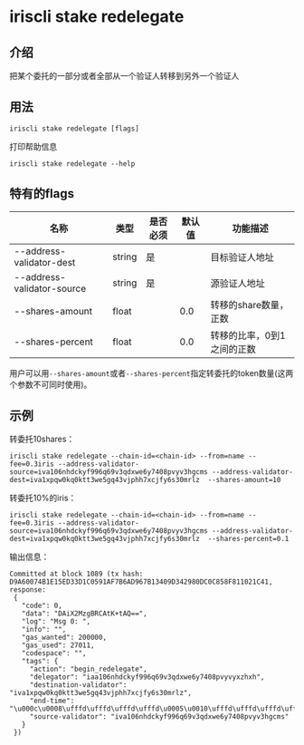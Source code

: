 # iriscli stake redelegate

## 介绍

把某个委托的一部分或者全部从一个验证人转移到另外一个验证人

## 用法

```
iriscli stake redelegate [flags]
```

打印帮助信息
```
iriscli stake redelegate --help
```

## 特有的flags

| 名称                        | 类型   | 是否必须 | 默认值 | 功能描述                |
| -------------------------- | -----  | ------ | ----- | ---------------------- |
| --address-validator-dest   | string | 是     |       | 目标验证人地址            |
| --address-validator-source | string | 是     |       | 源验证人地址             |
| --shares-amount            | float  |        | 0.0   | 转移的share数量，正数     |
| --shares-percent           | float  |        | 0.0   | 转移的比率，0到1之间的正数 |

用户可以用`--shares-amount`或者`--shares-percent`指定转委托的token数量(这两个参数不可同时使用)。

## 示例

转委托10shares：

```
iriscli stake redelegate --chain-id=<chain-id> --from=name --fee=0.3iris --address-validator-source=iva106nhdckyf996q69v3qdxwe6y7408pvyv3hgcms --address-validator-dest=iva1xpqw0kq0ktt3we5gq43vjphh7xcjfy6s30mrlz  --shares-amount=10
```


转委托10%的iris：

```
iriscli stake redelegate --chain-id=<chain-id> --from=name --fee=0.3iris --address-validator-source=iva106nhdckyf996q69v3qdxwe6y7408pvyv3hgcms --address-validator-dest=iva1xpqw0kq0ktt3we5gq43vjphh7xcjfy6s30mrlz  --shares-percent=0.1
```

输出信息：
```$xslt
Committed at block 1089 (tx hash: D9A60074B1E15ED33D1C0591AF7B6AD967B13409D342980DC0C858F811021C41, response:
 {
   "code": 0,
   "data": "DAiX2MzgBRCAtK+tAQ==",
   "log": "Msg 0: ",
   "info": "",
   "gas_wanted": 200000,
   "gas_used": 27011,
   "codespace": "",
   "tags": {
     "action": "begin_redelegate",
     "delegator": "iaa106nhdckyf996q69v3qdxwe6y7408pvyvyxzhxh",
     "destination-validator": "iva1xpqw0kq0ktt3we5gq43vjphh7xcjfy6s30mrlz",
     "end-time": "\u000c\u0008\ufffd\ufffd\ufffd\ufffd\u0005\u0010\ufffd\ufffd\ufffd\ufffd\u0001",
     "source-validator": "iva106nhdckyf996q69v3qdxwe6y7408pvyv3hgcms"
   }
 })
```